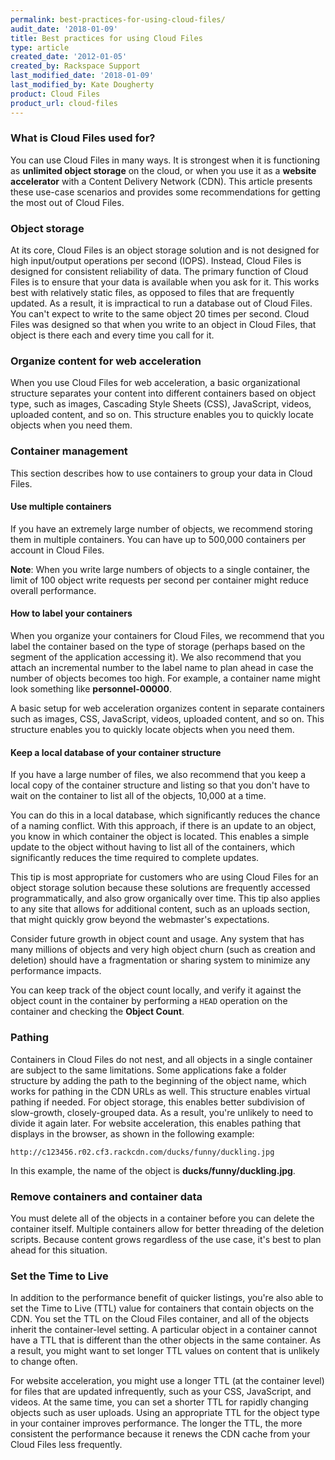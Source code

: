 ```yaml
---
permalink: best-practices-for-using-cloud-files/
audit_date: '2018-01-09'
title: Best practices for using Cloud Files
type: article
created_date: '2012-01-05'
created_by: Rackspace Support
last_modified_date: '2018-01-09'
last_modified_by: Kate Dougherty
product: Cloud Files
product_url: cloud-files
---
```


### What is Cloud Files used for?

You can use Cloud Files in many ways. It is strongest when
it is functioning as **unlimited object storage** on the cloud, or when
you use it as a **website accelerator** with a Content Delivery Network
(CDN). This article presents these use-case scenarios and provides some
recommendations for getting the most out of Cloud Files.

### Object storage

At its core, Cloud Files is an object storage solution and is not designed for
high input/output operations per second (IOPS). Instead, Cloud Files is
designed for consistent reliability of data. The primary function of Cloud
Files is to ensure that your data is available when you ask for it. This works
best with relatively static files, as opposed to files that are frequently
updated. As a result, it is impractical to run a database out of Cloud Files.
You can't expect to write to the same object 20 times per second. Cloud Files
was designed so that when you write to an object in Cloud Files, that object
is there each and every time you call for it.

### Organize content for web acceleration

When you use Cloud Files for web acceleration, a basic organizational
structure separates your content into different containers based on
object type, such as images, Cascading Style Sheets (CSS), JavaScript,
videos, uploaded content, and so on. This structure enables you to quickly
locate objects when you need them.

### Container management

This section describes how to use containers to group your data in Cloud
Files.

#### Use multiple containers

If you have an extremely large number of objects, we recommend storing
them in multiple containers. You can have up to 500,000 containers per
account in Cloud Files.

**Note**: When you write large numbers of objects to a single container,
the limit of 100 object write requests per second per container might reduce
overall performance.

#### How to label your containers

When you organize your containers for Cloud Files, we recommend that you label
the container based on the type of storage (perhaps based on the segment of
the application accessing it). We also recommend that you attach an
incremental number to the label name to plan ahead in case the number of
objects becomes too high. For example, a container name might look something
like **personnel-00000**.

A basic setup for web acceleration organizes content in separate containers
such as images, CSS, JavaScript, videos, uploaded content, and so on. This
structure enables you to quickly locate objects when you need them.

#### Keep a local database of your container structure

If you have a large number of files, we also recommend that you
keep a local copy of the container structure and listing so that you don't
have to wait on the container to list all of the objects, 10,000 at a time.

You can do this in a local database, which significantly reduces the chance
of a naming conflict. With this approach, if there is an update to an object,
you know in which container the object is located. This enables a simple
update to the object without having to list all of the containers, which
significantly reduces the time required to complete updates.

This tip is most appropriate for customers who are using Cloud Files for an
object storage solution because these solutions are frequently accessed
programmatically, and also grow organically over time. This tip also applies
to any site that allows for additional content, such as an uploads section,
that might quickly grow beyond the webmaster's expectations.

Consider future growth in object count and usage. Any system that has
many millions of objects and very high object churn (such as creation and
deletion) should have a fragmentation or sharing system to minimize any
performance impacts.

You can keep track of the object count locally, and verify it against the
object count in the container by performing a `HEAD` operation on the
container and checking the **Object Count**.

### Pathing

Containers in Cloud Files do not nest, and all objects in a
single container are subject to the same limitations. Some
applications fake a folder structure by adding the path to
the beginning of the object name, which works for pathing in the CDN
URLs as well. This structure enables virtual pathing if needed.
For object storage, this enables better subdivision of slow-growth,
closely-grouped data. As a result, you're unlikely to need to divide it
again later. For website acceleration, this enables pathing that
displays in the browser, as shown in the following example:

    http://c123456.r02.cf3.rackcdn.com/ducks/funny/duckling.jpg

In this example, the name of the object is **ducks/funny/duckling.jpg**.

### Remove containers and container data

You must delete all of the objects in a container before you can delete the
container itself. Multiple containers allow for better threading of the
deletion scripts. Because content grows regardless of the use case, it's
best to plan ahead for this situation.

### Set the Time to Live

In addition to the performance benefit of quicker listings, you're also able
to set the Time to Live (TTL) value for containers that contain objects on the
CDN. You set the TTL on the Cloud Files container, and all of the objects
inherit the container-level setting. A particular object in a container cannot
have a TTL that is different than the other objects in the same container.
As a result, you might want to set longer TTL values on content that is
unlikely to change often.

For website acceleration, you might use a longer TTL (at the container level)
for files that are updated infrequently, such as your CSS, JavaScript, and
videos. At the same time, you can set a shorter TTL for rapidly changing
objects such as user uploads. Using an appropriate TTL for the object type in
your container improves performance. The longer the TTL, the more
consistent the performance because it renews the CDN cache from your Cloud
Files less frequently.
